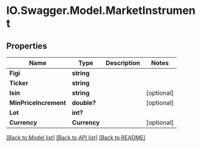 # IO.Swagger.Model.MarketInstrument
## Properties

Name | Type | Description | Notes
------------ | ------------- | ------------- | -------------
**Figi** | **string** |  | 
**Ticker** | **string** |  | 
**Isin** | **string** |  | [optional] 
**MinPriceIncrement** | **double?** |  | [optional] 
**Lot** | **int?** |  | 
**Currency** | **Currency** |  | [optional] 

[[Back to Model list]](../README.md#documentation-for-models) [[Back to API list]](../README.md#documentation-for-api-endpoints) [[Back to README]](../README.md)


